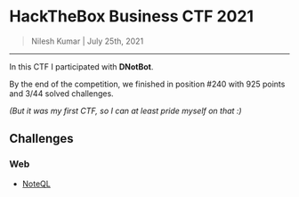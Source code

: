 # HackTheBox Business CTF 2021

> Nilesh Kumar | July 25th, 2021

-------------------


In this CTF I participated with **DNotBot**.

By the end of the competition, we finished in position #240 with 925 points and 3/44 solved challenges.

*(But it was my first CTF, so I can at least pride myself on that :)* 

## Challenges

### Web

* [NoteQL](web/NoteQL/)
